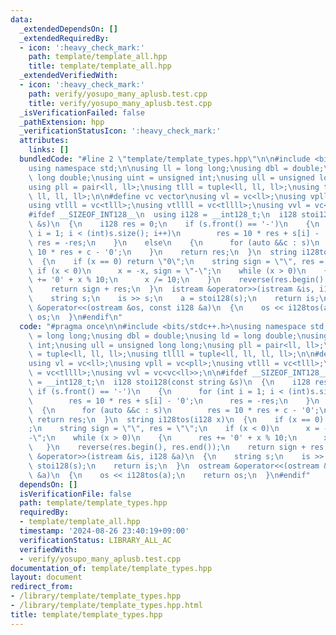 ```yaml
---
data:
  _extendedDependsOn: []
  _extendedRequiredBy:
  - icon: ':heavy_check_mark:'
    path: template/template_all.hpp
    title: template/template_all.hpp
  _extendedVerifiedWith:
  - icon: ':heavy_check_mark:'
    path: verify/yosupo_many_aplusb.test.cpp
    title: verify/yosupo_many_aplusb.test.cpp
  _isVerificationFailed: false
  _pathExtension: hpp
  _verificationStatusIcon: ':heavy_check_mark:'
  attributes:
    links: []
  bundledCode: "#line 2 \"template/template_types.hpp\"\n\n#include <bits/stdc++.h>\n\
    using namespace std;\n\nusing ll = long long;\nusing dbl = double;\nusing ld =\
    \ long double;\nusing uint = unsigned int;\nusing ull = unsigned long long;\n\
    using pll = pair<ll, ll>;\nusing tlll = tuple<ll, ll, ll>;\nusing tllll = tuple<ll,\
    \ ll, ll, ll>;\n\n#define vc vector\nusing vl = vc<ll>;\nusing vpll = vc<pll>;\n\
    using vtlll = vc<tlll>;\nusing vtllll = vc<tllll>;\nusing vvl = vc<vc<ll>>;\n\n\
    #ifdef __SIZEOF_INT128__\n  using i128 = __int128_t;\n  i128 stoi128(const string\
    \ &s)\n  {\n    i128 res = 0;\n    if (s.front() == '-')\n    {\n      for (int\
    \ i = 1; i < (int)s.size(); i++)\n        res = 10 * res + s[i] - '0';\n     \
    \ res = -res;\n    }\n    else\n    {\n      for (auto &&c : s)\n        res =\
    \ 10 * res + c - '0';\n    }\n    return res;\n  }\n  string i128tos(i128 x)\n\
    \  {\n    if (x == 0) return \"0\";\n    string sign = \"\", res = \"\";\n   \
    \ if (x < 0)\n      x = -x, sign = \"-\";\n    while (x > 0)\n    {\n      res\
    \ += '0' + x % 10;\n      x /= 10;\n    }\n    reverse(res.begin(), res.end());\n\
    \    return sign + res;\n  }\n  istream &operator>>(istream &is, i128 &a)\n  {\n\
    \    string s;\n    is >> s;\n    a = stoi128(s);\n    return is;\n  }\n  ostream\
    \ &operator<<(ostream &os, const i128 &a)\n  {\n    os << i128tos(a);\n    return\
    \ os;\n  }\n#endif\n"
  code: "#pragma once\n\n#include <bits/stdc++.h>\nusing namespace std;\n\nusing ll\
    \ = long long;\nusing dbl = double;\nusing ld = long double;\nusing uint = unsigned\
    \ int;\nusing ull = unsigned long long;\nusing pll = pair<ll, ll>;\nusing tlll\
    \ = tuple<ll, ll, ll>;\nusing tllll = tuple<ll, ll, ll, ll>;\n\n#define vc vector\n\
    using vl = vc<ll>;\nusing vpll = vc<pll>;\nusing vtlll = vc<tlll>;\nusing vtllll\
    \ = vc<tllll>;\nusing vvl = vc<vc<ll>>;\n\n#ifdef __SIZEOF_INT128__\n  using i128\
    \ = __int128_t;\n  i128 stoi128(const string &s)\n  {\n    i128 res = 0;\n   \
    \ if (s.front() == '-')\n    {\n      for (int i = 1; i < (int)s.size(); i++)\n\
    \        res = 10 * res + s[i] - '0';\n      res = -res;\n    }\n    else\n  \
    \  {\n      for (auto &&c : s)\n        res = 10 * res + c - '0';\n    }\n   \
    \ return res;\n  }\n  string i128tos(i128 x)\n  {\n    if (x == 0) return \"0\"\
    ;\n    string sign = \"\", res = \"\";\n    if (x < 0)\n      x = -x, sign = \"\
    -\";\n    while (x > 0)\n    {\n      res += '0' + x % 10;\n      x /= 10;\n \
    \   }\n    reverse(res.begin(), res.end());\n    return sign + res;\n  }\n  istream\
    \ &operator>>(istream &is, i128 &a)\n  {\n    string s;\n    is >> s;\n    a =\
    \ stoi128(s);\n    return is;\n  }\n  ostream &operator<<(ostream &os, const i128\
    \ &a)\n  {\n    os << i128tos(a);\n    return os;\n  }\n#endif"
  dependsOn: []
  isVerificationFile: false
  path: template/template_types.hpp
  requiredBy:
  - template/template_all.hpp
  timestamp: '2024-08-26 23:40:19+09:00'
  verificationStatus: LIBRARY_ALL_AC
  verifiedWith:
  - verify/yosupo_many_aplusb.test.cpp
documentation_of: template/template_types.hpp
layout: document
redirect_from:
- /library/template/template_types.hpp
- /library/template/template_types.hpp.html
title: template/template_types.hpp
---
```

